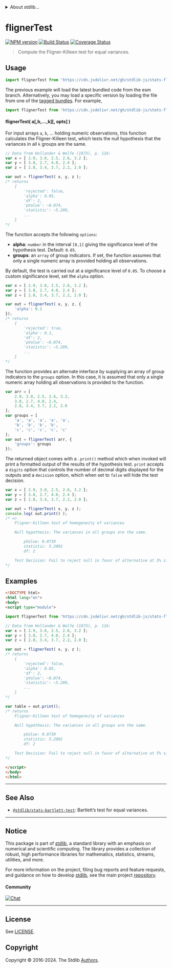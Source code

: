 <!--

@license Apache-2.0

Copyright (c) 2018 The Stdlib Authors.

Licensed under the Apache License, Version 2.0 (the "License");
you may not use this file except in compliance with the License.
You may obtain a copy of the License at

   http://www.apache.org/licenses/LICENSE-2.0

Unless required by applicable law or agreed to in writing, software
distributed under the License is distributed on an "AS IS" BASIS,
WITHOUT WARRANTIES OR CONDITIONS OF ANY KIND, either express or implied.
See the License for the specific language governing permissions and
limitations under the License.

-->


<details>
  <summary>
    About stdlib...
  </summary>
  <p>We believe in a future in which the web is a preferred environment for numerical computation. To help realize this future, we've built stdlib. stdlib is a standard library, with an emphasis on numerical and scientific computation, written in JavaScript (and C) for execution in browsers and in Node.js.</p>
  <p>The library is fully decomposable, being architected in such a way that you can swap out and mix and match APIs and functionality to cater to your exact preferences and use cases.</p>
  <p>When you use stdlib, you can be absolutely certain that you are using the most thorough, rigorous, well-written, studied, documented, tested, measured, and high-quality code out there.</p>
  <p>To join us in bringing numerical computing to the web, get started by checking us out on <a href="https://github.com/stdlib-js/stdlib">GitHub</a>, and please consider <a href="https://opencollective.com/stdlib">financially supporting stdlib</a>. We greatly appreciate your continued support!</p>
</details>

# flignerTest

[![NPM version][npm-image]][npm-url] [![Build Status][test-image]][test-url] [![Coverage Status][coverage-image]][coverage-url] <!-- [![dependencies][dependencies-image]][dependencies-url] -->

> Compute the Fligner-Killeen test for equal variances.

<section class="intro">

</section>

<!-- /.intro -->



<section class="usage">

## Usage

```javascript
import flignerTest from 'https://cdn.jsdelivr.net/gh/stdlib-js/stats-fligner-test@esm/index.mjs';
```
The previous example will load the latest bundled code from the esm branch. Alternatively, you may load a specific version by loading the file from one of the [tagged bundles](https://github.com/stdlib-js/stats-fligner-test/tags). For example,

```javascript
import flignerTest from 'https://cdn.jsdelivr.net/gh/stdlib-js/stats-fligner-test@v0.2.1-esm/index.mjs';
```

#### flignerTest( a\[,b,...,k]\[, opts] )

For input arrays `a`, `b`, ... holding numeric observations, this function calculates the Fligner-Killeen test, which tests the null hypothesis that the variances in all `k` groups are the same. 

```javascript
// Data from Hollander & Wolfe (1973), p. 116:
var x = [ 2.9, 3.0, 2.5, 2.6, 3.2 ];
var y = [ 3.8, 2.7, 4.0, 2.4 ];
var z = [ 2.8, 3.4, 3.7, 2.2, 2.0 ];

var out = flignerTest( x, y, z );
/* returns
    {
        'rejected': false,
        'alpha': 0.05,
        'df': 2,
        'pValue': ~0.074,
        'statistic': ~5.209,
        ...
    }
*/
```

The function accepts the following `options`:

-   **alpha**: `number` in the interval `[0,1]` giving the significance level of the hypothesis test. Default: `0.05`.
-   **groups**: an `array` of group indicators. If set, the function assumes that only a single numeric array is provided holding all observations.

By default, the test is carried out at a significance level of `0.05`. To choose a custom significance level, set the `alpha` option.

```javascript
var x = [ 2.9, 3.0, 2.5, 2.6, 3.2 ];
var y = [ 3.8, 2.7, 4.0, 2.4 ];
var z = [ 2.8, 3.4, 3.7, 2.2, 2.0 ];

var out = flignerTest( x, y, z, {
    'alpha': 0.1
});
/* returns
    {
        'rejected': true,
        'alpha': 0.1,
        'df': 2,
        'pValue': ~0.074,
        'statistic': ~5.209,
        ...
    }
*/
```

The function provides an alternate interface by supplying an array of group indicators to the `groups` option. In this case, it is assumed that only a single numeric array holding all observations is provided to the function.

<!-- eslint-disable array-element-newline -->

```javascript
var arr = [
    2.9, 3.0, 2.5, 2.6, 3.2,
    3.8, 2.7, 4.0, 2.4,
    2.8, 3.4, 3.7, 2.2, 2.0
];
var groups = [
    'a', 'a', 'a', 'a', 'a',
    'b', 'b', 'b', 'b',
    'c', 'c', 'c', 'c', 'c'
];
var out = flignerTest( arr, {
    'groups': groups
});
```

The returned object comes with a `.print()` method which when invoked will print a formatted output of the results of the hypothesis test. `print` accepts a `digits` option that controls the number of decimal digits displayed for the outputs and a `decision` option, which when set to `false` will hide the test decision.

```javascript
var x = [ 2.9, 3.0, 2.5, 2.6, 3.2 ];
var y = [ 3.8, 2.7, 4.0, 2.4 ];
var z = [ 2.8, 3.4, 3.7, 2.2, 2.0 ];

var out = flignerTest( x, y, z );
console.log( out.print() );
/* =>
    Fligner-Killeen test of homogeneity of variances

    Null hypothesis: The variances in all groups are the same.

        pValue: 0.0739
        statistic: 5.2092
        df: 2

    Test Decision: Fail to reject null in favor of alternative at 5% significance level
*/
```

</section>

<!-- /.usage -->

<section class="examples">

## Examples

<!-- eslint no-undef: "error" -->

```html
<!DOCTYPE html>
<html lang="en">
<body>
<script type="module">

import flignerTest from 'https://cdn.jsdelivr.net/gh/stdlib-js/stats-fligner-test@esm/index.mjs';

// Data from Hollander & Wolfe (1973), p. 116:
var x = [ 2.9, 3.0, 2.5, 2.6, 3.2 ];
var y = [ 3.8, 2.7, 4.0, 2.4 ];
var z = [ 2.8, 3.4, 3.7, 2.2, 2.0 ];

var out = flignerTest( x, y, z );
/* returns
    {
        'rejected': false,
        'alpha': 0.05,
        'df': 2,
        'pValue': ~0.074,
        'statistic': ~5.209,
        ...
    }
*/

var table = out.print();
/* returns
    Fligner-Killeen test of homogeneity of variances

    Null hypothesis: The variances in all groups are the same.

        pValue: 0.0739
        statistic: 5.2092
        df: 2

    Test Decision: Fail to reject null in favor of alternative at 5% significance level
*/

</script>
</body>
</html>
```

</section>

<!-- /.examples -->

<section class="references">

</section>

<!-- /.references -->

<!-- Section for related `stdlib` packages. Do not manually edit this section, as it is automatically populated. -->

<section class="related">

* * *

## See Also

-   <span class="package-name">[`@stdlib/stats-bartlett-test`][@stdlib/stats/bartlett-test]</span><span class="delimiter">: </span><span class="description">Bartlett’s test for equal variances.</span>

</section>

<!-- /.related -->

<!-- Section for all links. Make sure to keep an empty line after the `section` element and another before the `/section` close. -->


<section class="main-repo" >

* * *

## Notice

This package is part of [stdlib][stdlib], a standard library with an emphasis on numerical and scientific computing. The library provides a collection of robust, high performance libraries for mathematics, statistics, streams, utilities, and more.

For more information on the project, filing bug reports and feature requests, and guidance on how to develop [stdlib][stdlib], see the main project [repository][stdlib].

#### Community

[![Chat][chat-image]][chat-url]

---

## License

See [LICENSE][stdlib-license].


## Copyright

Copyright &copy; 2016-2024. The Stdlib [Authors][stdlib-authors].

</section>

<!-- /.stdlib -->

<!-- Section for all links. Make sure to keep an empty line after the `section` element and another before the `/section` close. -->

<section class="links">

[npm-image]: http://img.shields.io/npm/v/@stdlib/stats-fligner-test.svg
[npm-url]: https://npmjs.org/package/@stdlib/stats-fligner-test

[test-image]: https://github.com/stdlib-js/stats-fligner-test/actions/workflows/test.yml/badge.svg?branch=v0.2.1
[test-url]: https://github.com/stdlib-js/stats-fligner-test/actions/workflows/test.yml?query=branch:v0.2.1

[coverage-image]: https://img.shields.io/codecov/c/github/stdlib-js/stats-fligner-test/main.svg
[coverage-url]: https://codecov.io/github/stdlib-js/stats-fligner-test?branch=main

<!--

[dependencies-image]: https://img.shields.io/david/stdlib-js/stats-fligner-test.svg
[dependencies-url]: https://david-dm.org/stdlib-js/stats-fligner-test/main

-->

[chat-image]: https://img.shields.io/gitter/room/stdlib-js/stdlib.svg
[chat-url]: https://app.gitter.im/#/room/#stdlib-js_stdlib:gitter.im

[stdlib]: https://github.com/stdlib-js/stdlib

[stdlib-authors]: https://github.com/stdlib-js/stdlib/graphs/contributors

[umd]: https://github.com/umdjs/umd
[es-module]: https://developer.mozilla.org/en-US/docs/Web/JavaScript/Guide/Modules

[deno-url]: https://github.com/stdlib-js/stats-fligner-test/tree/deno
[deno-readme]: https://github.com/stdlib-js/stats-fligner-test/blob/deno/README.md
[umd-url]: https://github.com/stdlib-js/stats-fligner-test/tree/umd
[umd-readme]: https://github.com/stdlib-js/stats-fligner-test/blob/umd/README.md
[esm-url]: https://github.com/stdlib-js/stats-fligner-test/tree/esm
[esm-readme]: https://github.com/stdlib-js/stats-fligner-test/blob/esm/README.md
[branches-url]: https://github.com/stdlib-js/stats-fligner-test/blob/main/branches.md

[stdlib-license]: https://raw.githubusercontent.com/stdlib-js/stats-fligner-test/main/LICENSE

<!-- <related-links> -->

[@stdlib/stats/bartlett-test]: https://github.com/stdlib-js/stats-bartlett-test/tree/esm

<!-- </related-links> -->

</section>

<!-- /.links -->
